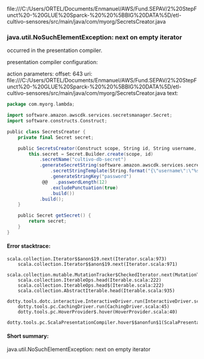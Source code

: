 file:///C:/Users/ORTEL/Documents/Enmanuel/AWS/Fund.SEPAV/2%20StepFunct%20-%20GLUE%20Sparck-%20%20%5BBIG%20DATA%5D/etl-cultivo-sensores/src/main/java/com/myorg/SecretsCreator.java
### java.util.NoSuchElementException: next on empty iterator

occurred in the presentation compiler.

presentation compiler configuration:


action parameters:
offset: 643
uri: file:///C:/Users/ORTEL/Documents/Enmanuel/AWS/Fund.SEPAV/2%20StepFunct%20-%20GLUE%20Sparck-%20%20%5BBIG%20DATA%5D/etl-cultivo-sensores/src/main/java/com/myorg/SecretsCreator.java
text:
```scala
package com.myorg.lambda;

import software.amazon.awscdk.services.secretsmanager.Secret;
import software.constructs.Construct;

public class SecretsCreator {
    private final Secret secret;

    public SecretsCreator(Construct scope, String id, String username, String password) {
        this.secret = Secret.Builder.create(scope, id)
            .secretName("cultivo-db-secret")
            .generateSecretString(software.amazon.awscdk.services.secretsmanager.SecretStringGenerator.builder()
                .secretStringTemplate(String.format("{\"username\":\"%s\"}", username))
                .generateStringKey("password")
             @@   .passwordLength(12)
                .excludePunctuation(true)
                .build())
            .build();
    }

    public Secret getSecret() {
        return secret;
    }
}

```



#### Error stacktrace:

```
scala.collection.Iterator$$anon$19.next(Iterator.scala:973)
	scala.collection.Iterator$$anon$19.next(Iterator.scala:971)
	scala.collection.mutable.MutationTracker$CheckedIterator.next(MutationTracker.scala:76)
	scala.collection.IterableOps.head(Iterable.scala:222)
	scala.collection.IterableOps.head$(Iterable.scala:222)
	scala.collection.AbstractIterable.head(Iterable.scala:935)
	dotty.tools.dotc.interactive.InteractiveDriver.run(InteractiveDriver.scala:164)
	dotty.tools.pc.CachingDriver.run(CachingDriver.scala:45)
	dotty.tools.pc.HoverProvider$.hover(HoverProvider.scala:40)
	dotty.tools.pc.ScalaPresentationCompiler.hover$$anonfun$1(ScalaPresentationCompiler.scala:389)
```
#### Short summary: 

java.util.NoSuchElementException: next on empty iterator